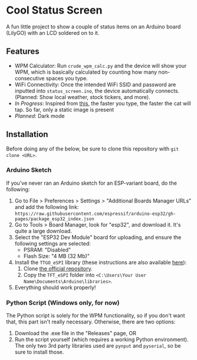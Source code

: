 # **Cool Status Screen**
A fun little project to show a couple of status items on an Arduino board (LilyGO) with an LCD soldered on to it.

## **Features**
- WPM Calculator: Run `crude_wpm_calc.py` and the device will show your WPM, which is basically calculated by counting how many non-consecutive spaces you type.
- WiFi Connectivity: Once the intended WiFi SSID and password are inputted into `status_screen.ino`, the device automatically connects. (Planned: Show local weather, stock tickers, and more).
- *In Progress*: Inspired from [this](https://www.reddit.com/r/MechanicalKeyboards/comments/h0a7kq/i_made_an_oled_animation_of_bongo_cat_that/), the faster you type, the faster the cat will tap. So far, only a static image is present
- *Planned*: Dark mode

## **Installation**
Before doing any of the below, be sure to clone this repository with `git clone <URL>`.

### Arduino Sketch
If you've never ran an Arduino sketch for an ESP-variant board, do the following:
1. Go to File > Preferences > Settings > "Additional Boards Manager URLs" and add the following link: `https://raw.githubusercontent.com/espressif/arduino-esp32/gh-pages/package_esp32_index.json`
2. Go to Tools > Board Manager, look for "esp32", and download it. It's quite a large download. 
3. Select the "ESP32 Dev Module" board for uploading, and ensure the following settings are selected:
   - PSRAM: "Disabled"
   - Flash Size: "4 MB (32 Mb)"
4. Install the `TTGO_eSPI` library (these instructions are also available [here](https://github.com/Xinyuan-LilyGO/TTGO-T-Display)):
    1. Clone [the official repository](https://github.com/Xinyuan-LilyGO/TTGO-T-Display).
    2. Copy the `TFT_eSPI` folder into `<C:\Users\Your User Name\Documents\Arduino\libraries>`.
5. Everything should work properly! 

### Python Script (Windows only, for now)
The Python script is solely for the WPM functionality, so if you don't want that, this part isn't really necessary. Otherwise, there are two options:
1. Download the .exe file in the "Releases" page, OR
2. Run the script yourself (which requires a working Python environment). The only two 3rd party libraries used are `pynput` and `pyserial`, so be sure to install those.